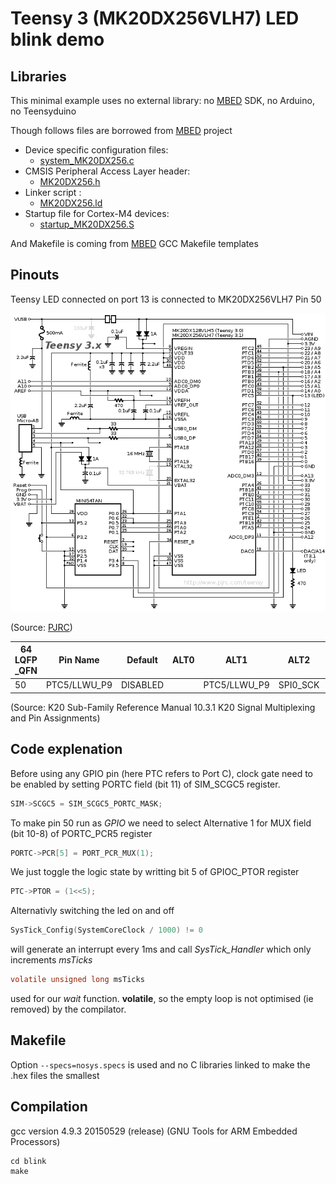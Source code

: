 Teensy 3 (MK20DX256VLH7) LED blink demo
=======================================

Libraries
---------

This minimal example uses no external library:
no [MBED](https://www.mbed.com/en/) SDK, no Arduino, no Teensyduino

Though follows files are borrowed from [MBED](https://www.mbed.com/en/) project
- Device specific configuration files:
  * [system_MK20DX256.c](https://github.com/ARMmbed/mbed-os/blob/mbed-os-5.15.3/targets/TARGET_Freescale/TARGET_K20XX/TARGET_TEENSY3_1/device/system_MK20DX256.c)
- CMSIS Peripheral Access Layer header:
  * [MK20DX256.h](https://github.com/ARMmbed/mbed-os/blob/mbed-os-5.15.3/targets/TARGET_Freescale/TARGET_K20XX/TARGET_TEENSY3_1/device/MK20DX256.h)
- Linker script : 
  * [MK20DX256.ld](https://github.com/ARMmbed/mbed-os/blob/mbed-os-5.15.3/targets/TARGET_Freescale/TARGET_K20XX/TARGET_TEENSY3_1/device/TOOLCHAIN_GCC_ARM/MK20DX256.ld)
- Startup file for Cortex-M4 devices:
  * [startup_MK20DX256.S](https://github.com/ARMmbed/mbed-os/blob/mbed-os-5.15.3/targets/TARGET_Freescale/TARGET_K20XX/TARGET_TEENSY3_1/device/TOOLCHAIN_GCC_ARM/startup_MK20DX256.S)

And Makefile is coming from [MBED](https://www.mbed.com/en/) GCC Makefile templates

Pinouts
-------

Teensy LED connected on port 13 is connected to MK20DX256VLH7 Pin 50

![Teensy 3.x schematics](https://github.com/nabilbendafi/Teensy/blob/master/blink/schematic3.gif)

(Source: [PJRC](https://www.pjrc.com/teensy/schematic3.gif))


| 64 LQFP _QFN | Pin Name | Default | ALT0 |  ALT1 |  ALT2  |    ALT3   |   ALT4  |  ALT5 |   ALT6 |
|----|----------|---------|------|-------|--------|-----------|---------|-------|--------|
| 50 | PTC5/LLWU_P9    |DISABLED |      |PTC5/LLWU_P9  |SPI0_SCK|LPTMR0_ALT2|I2S0_RXD0|FB_AD10|CMP0_OUT|

(Source: K20 Sub-Family Reference Manual
10.3.1 K20 Signal Multiplexing and Pin Assignments)

Code explenation
---------------
Before using any GPIO pin (here PTC refers to Port C), clock gate need to be enabled by setting PORTC field (bit 11) of SIM_SCGC5 register.
```c
SIM->SCGC5 = SIM_SCGC5_PORTC_MASK;
```

To make pin 50 run as *GPIO* we need to select Alternative 1 for MUX field (bit	10-8) of PORTC_PCR5 register
```c
PORTC->PCR[5] = PORT_PCR_MUX(1);
```

We just toggle the logic state by writting bit 5 of GPIOC_PTOR register
```c
PTC->PTOR = (1<<5);
```
Alternativly switching the led on and off

```c
SysTick_Config(SystemCoreClock / 1000) != 0
```
will generate an interrupt every 1ms and call *SysTick_Handler* which only increments *msTicks*
```c
volatile unsigned long msTicks
```
used for our *wait* function. **volatile**,  so the empty loop is not optimised (ie removed) by the compilator.

Makefile
-----------

Option ```--specs=nosys.specs``` is used and no C libraries linked to make the .hex files the smallest

Compilation
-----------

gcc version 4.9.3 20150529 (release) (GNU Tools for ARM Embedded Processors) 

```
cd blink
make
```
